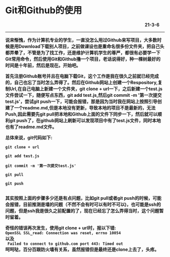 <h1>Git和Github的使用</h1>
&nbsp;&nbsp;&nbsp;&nbsp;&nbsp;&nbsp;&nbsp;&nbsp;&nbsp;&nbsp;&nbsp;&nbsp;&nbsp;&nbsp;&nbsp;&nbsp;&nbsp;&nbsp;&nbsp;&nbsp;&nbsp;&nbsp;&nbsp;&nbsp;&nbsp;&nbsp;&nbsp;&nbsp;&nbsp;&nbsp;&nbsp;&nbsp;&nbsp;&nbsp;&nbsp;&nbsp;&nbsp;&nbsp;&nbsp;&nbsp;&nbsp;&nbsp;&nbsp;&nbsp;&nbsp;&nbsp;&nbsp;&nbsp;&nbsp;&nbsp;&nbsp;&nbsp;&nbsp;&nbsp;&nbsp;&nbsp;&nbsp;&nbsp;&nbsp;&nbsp;&nbsp;&nbsp;&nbsp;&nbsp;&nbsp;&nbsp;&nbsp;&nbsp;&nbsp;&nbsp;&nbsp;&nbsp;&nbsp;&nbsp;&nbsp;&nbsp;&nbsp;&nbsp;&nbsp;&nbsp;&nbsp;&nbsp;&nbsp;&nbsp;&nbsp;&nbsp;&nbsp;&nbsp;&nbsp;&nbsp;&nbsp;&nbsp;&nbsp;&nbsp;&nbsp;&nbsp;&nbsp;&nbsp;&nbsp;&nbsp;&nbsp;&nbsp;&nbsp;&nbsp;&nbsp;&nbsp;&nbsp;&nbsp;&nbsp;&nbsp;&nbsp;&nbsp;<b>21-3-6
<hr>
<p>说来惭愧，作为计算机专业的学生，一直没怎么用过Github来写项目，大多数时候是用Download下载别人项目，之前做课设也是重命名很多份文件夹，把自己头都弄晕了，不管是为了找工作，还是维护计算机学生的尊严，都很有必要学一下Git常用命令，然后使用Git和Github撸一个项目，老话说得好，种一棵树最好的时间是十年前，然后是现在。开始吧。</p>
<p>首先注册Github账号并且在电脑下载Git，这个工作是我在很久之前就已经完成的，自己也忘了当时怎么弄得了。然后在Github网站上创建一个Respository,复制Url,在自己电脑上新建一个文件夹，git clone + url一下，之后新建一个test.js文件尝试一下，随便写点东西，git add test.js,然后git commit -m '第一次提交test.js'，尝试git push一下，可能会报错，那是因为当时我在网站上按照引导创建了一个readme.md,但是本地没有更新，导致本地的项目不是最新的，无法Push,因此需要先git pull把本地和Github上面的文件下同步一下，然后就可以顺利git push了，在github网站上刷新可以发现项目中有了test.js文件，同时本地也有了readme.md文件。</p>
总体来说，git代码如下:<br>
<code>
git clone + url<br>
git add test.js<br>
git commit -m '第一次提交test.js'<br>
git pull<br>
git push<br>
</code>
<p>
其实按照上面的步骤多少还是有点问题，比如git pull或者git push的时候，可能会报错，目前推测是墙的问题（不然不会有时可以有时不可以)，也可能是ssh的问题，但是ssh我是很久之前配置的了，现在已经忘了怎么弄得当时，这个问题暂时留着。
</p>
<p>
奇怪的错误再次发生，使用git clone + url时，报以下错:
<code>
OpenSSL SSL_read: Connection was reset, errno 10054
</code>
以及
<code>
 Failed to connect to github.com port 443: Timed out
</code>
呵呵哒，百分百跟防火墙有关系，虽然报错但是最终还是clone上去了，头疼。
</p>